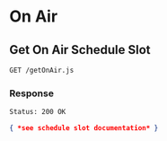 # On Air

## Get On Air Schedule Slot

```bash
GET /getOnAir.js
```

### Response

```bash
Status: 200 OK
```

```json
{ *see schedule slot documentation* }
```
